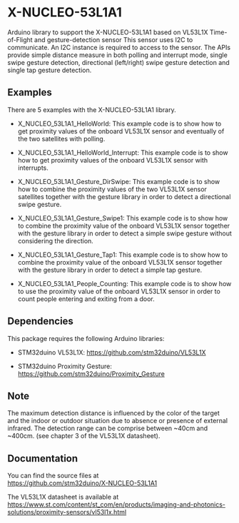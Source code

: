 # X-NUCLEO-53L1A1

Arduino library to support the X-NUCLEO-53L1A1 based on VL53L1X Time-of-Flight and gesture-detection sensor
This sensor uses I2C to communicate. An I2C instance is required to access to the sensor.
The APIs provide simple distance measure in both polling and interrupt mode, single swipe gesture detection,
directional (left/right) swipe gesture detection and single tap gesture detection.

## Examples

There are 5 examples with the  X-NUCLEO-53L1A1 library.

* X_NUCLEO_53L1A1_HelloWorld: This example code is to show how to get proximity
  values of the onboard VL53L1X sensor and eventually of the two satellites with polling.

* X_NUCLEO_53L1A1_HelloWorld_Interrupt: This example code is to show how to get proximity
  values of the onboard VL53L1X sensor with interrupts.

* X_NUCLEO_53L1A1_Gesture_DirSwipe: This example code is to show how to combine the
  proximity values of the two VL53L1X sensor satellites together with the gesture library
  in order to detect a directional swipe gesture.

* X_NUCLEO_53L1A1_Gesture_Swipe1: This example code is to show how to combine the
  proximity value of the onboard VL53L1X sensor together with the gesture library
  in order to detect a simple swipe gesture without considering the direction.

* X_NUCLEO_53L1A1_Gesture_Tap1: This example code is to show how to combine the
  proximity value of the onboard VL53L1X sensor together with the gesture
  library in order to detect a simple tap gesture.

* X_NUCLEO_53L1A1_People_Counting: This example code is to show how to use the
  proximity value of the onboard VL53L1X sensor in order to count people entering
  and exiting from a door.

## Dependencies

This package requires the following Arduino libraries:

* STM32duino VL53L1X: https://github.com/stm32duino/VL53L1X

* STM32duino Proximity Gesture: https://github.com/stm32duino/Proximity_Gesture
  
## Note

The maximum detection distance is influenced by the color of the target and
the indoor or outdoor situation due to absence or presence of external
infrared.
The detection range can be comprise between ~40cm and ~400cm. (see chapter 3 of
the VL53L1X datasheet).

## Documentation

You can find the source files at  
https://github.com/stm32duino/X-NUCLEO-53L1A1

The VL53L1X datasheet is available at  
https://www.st.com/content/st_com/en/products/imaging-and-photonics-solutions/proximity-sensors/vl53l1x.html
